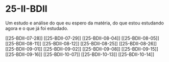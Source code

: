 # 25-II-BDII

Um estudo e análise do que eu espero da matéria, do que estou estudando agora e o que já foi estudado.

[[25-BDII-07-28]]
[[25-BDII-07-29]]
[[25-BDII-08-04]]
[[25-BDII-08-05]]
[[25-BDII-08-11]]
[[25-BDII-08-12]]
[[25-BDII-08-25]]
[[25-BDII-08-26]]
[[25-BDII-09-01]]
[[25-BDII-09-02]]
[[25-BDII-09-08]]
[[25-BDII-09-15]]
[[25-BDII-09-16]]
[[25-BDII-10-07]]
[[25-BDII-10-13]]
[[25-BDII-10-14]]